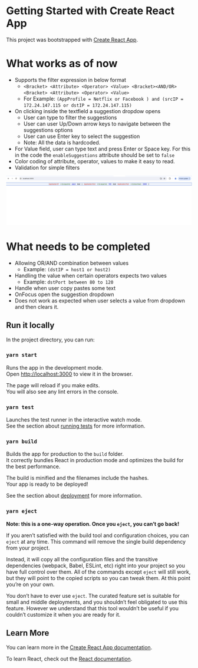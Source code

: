 # Getting Started with Create React App

This project was bootstrapped with [Create React App](https://github.com/facebook/create-react-app).

# What works as of now
- Supports the filter expression in below format
    - `<Bracket> <Attribute> <Operator> <Value> <Bracket><AND/OR> <Bracket> <Attribute> <Operator> <Value>` 
    - For Example: `(AppProfile = Netflix or Facebook ) and (srcIP = 172.24.147.115 or dstIP = 172.24.147.115)`
- On clicking inside the textfield a suggestion dropdow opens
    - User can type to filter the suggestions
    - User can user Up/Down arrow keys to navigate between the suggestions options
    - User can use Enter key to select the suggestion
    - Note: All the data is hardcoded.
- For Value field, user can type text and press Enter or Space key. For this in the code the `enableSuggestions` attribute should be set to `false`
- Color coding of attribute, operator, values to make it easy to read.
- Validation for simple filters

![alt text](image.png)

# What needs to be completed
- Allowing OR/AND combination between values
    - Example: `(dstIP = host1 or host2)`
- Handling the value when certain operators expects two values
    - Example: `dstPort between 80 to 120` 
- Handle when user copy pastes some text
- OnFocus open the suggestion dropdown
- Does not work as expected when user selects a value from dropdown and then clears it.

## Run it locally

In the project directory, you can run:

### `yarn start`

Runs the app in the development mode.\
Open [http://localhost:3000](http://localhost:3000) to view it in the browser.

The page will reload if you make edits.\
You will also see any lint errors in the console.

### `yarn test`

Launches the test runner in the interactive watch mode.\
See the section about [running tests](https://facebook.github.io/create-react-app/docs/running-tests) for more information.

### `yarn build`

Builds the app for production to the `build` folder.\
It correctly bundles React in production mode and optimizes the build for the best performance.

The build is minified and the filenames include the hashes.\
Your app is ready to be deployed!

See the section about [deployment](https://facebook.github.io/create-react-app/docs/deployment) for more information.

### `yarn eject`

**Note: this is a one-way operation. Once you `eject`, you can’t go back!**

If you aren’t satisfied with the build tool and configuration choices, you can `eject` at any time. This command will remove the single build dependency from your project.

Instead, it will copy all the configuration files and the transitive dependencies (webpack, Babel, ESLint, etc) right into your project so you have full control over them. All of the commands except `eject` will still work, but they will point to the copied scripts so you can tweak them. At this point you’re on your own.

You don’t have to ever use `eject`. The curated feature set is suitable for small and middle deployments, and you shouldn’t feel obligated to use this feature. However we understand that this tool wouldn’t be useful if you couldn’t customize it when you are ready for it.

## Learn More

You can learn more in the [Create React App documentation](https://facebook.github.io/create-react-app/docs/getting-started).

To learn React, check out the [React documentation](https://reactjs.org/).
